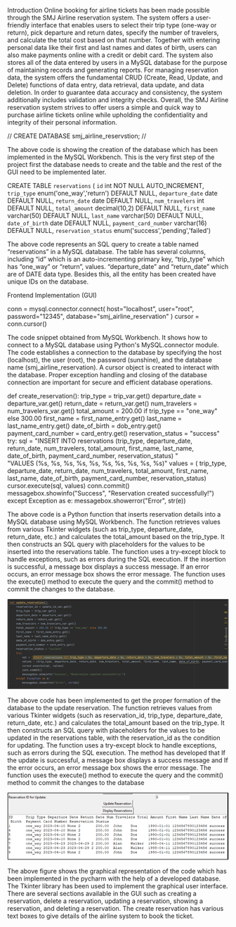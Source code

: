 Introduction
Online booking for airline tickets has been made possible through the SMJ Airline reservation system. The system offers a user-friendly interface that enables users to select their trip type (one-way or return), pick departure and return dates, specify the number of travelers, and calculate the total cost based on that number. Together with entering personal data like their first and last names and dates of birth, users can also make payments online with a credit or debit card. The system also stores all of the data entered by users in a MySQL database for the purpose of maintaining records and generating reports. For managing reservation data, the system offers the fundamental CRUD (Create, Read, Update, and Delete) functions of data entry, data retrieval, data update, and data deletion. In order to guarantee data accuracy and consistency, the system additionally includes validation and integrity checks. Overall, the SMJ Airline reservation system strives to offer users a simple and quick way to purchase airline tickets online while upholding the confidentiality and integrity of their personal information.

// CREATE DATABASE smj_airline_reservstion; //

The above code is showing the creation of the database which has been implemented in the MySQL Workbench. This is the very first step of the project first the database needs to create and the table and the rest of the GUI need to be implemented later.


CREATE TABLE `reservations` (
  `id` int NOT NULL AUTO_INCREMENT,
  `trip_type` enum('one_way','return') DEFAULT NULL,
  `departure_date` date DEFAULT NULL,
  `return_date` date DEFAULT NULL,
  `num_travelers` int DEFAULT NULL,
  `total_amount` decimal(10,2) DEFAULT NULL,
  `first_name` varchar(50) DEFAULT NULL,
  `last_name` varchar(50) DEFAULT NULL,
  `date_of_birth` date DEFAULT NULL,
  `payment_card_number` varchar(16) DEFAULT NULL,
  `reservation_status` enum('success','pending','failed') 

The above code represents an SQL query to create a table named “reservations” in a MySQL database. 
The table has several columns, including “id” which is an auto-incrementing primary key, “trip_type” which has “one_way” or “return”, values. “departure_date” and “return_date” which are of DATE data type. Besides this, all the entity has been created have unique IDs on the database.

Frontend Implementation (GUI)

conn = mysql.connector.connect(
    host="localhost",
    user="root",
    password="12345",
    database="smj_airline_reservation"
)
cursor = conn.cursor()

The  code snippet obtained from MySQL Workbench. It shows how to connect to a MySQL database using Python's MySQL.connector module. 
The code establishes a connection to the database by specifying the host (localhost), the user (root), the password (sunshine), and the database name (smj_airline_reservation). 
A cursor object is created to interact with the database. 
Proper exception handling and closing of the database connection are important for secure and efficient database operations.

def create_reservation():
    trip_type = trip_var.get()
    departure_date = departure_var.get()
    return_date = return_var.get()
    num_travelers = num_travelers_var.get()
    total_amount = 200.00 if trip_type == "one_way" else 300.00
    first_name = first_name_entry.get()
    last_name = last_name_entry.get()
    date_of_birth = dob_entry.get()
    payment_card_number = card_entry.get()
    reservation_status = "success"
    try:
        sql = "INSERT INTO reservations (trip_type, departure_date, return_date, num_travelers, total_amount, first_name, last_name, date_of_birth, payment_card_number, reservation_status) " \
              "VALUES (%s, %s, %s, %s, %s, %s, %s, %s, %s, %s)"
        values = (
        trip_type, departure_date, return_date, num_travelers, total_amount, first_name, last_name, date_of_birth,
        payment_card_number, reservation_status)
        cursor.execute(sql, values)
        conn.commit()
        messagebox.showinfo("Success", "Reservation created successfully!")
    except Exception as e:
        messagebox.showerror("Error", str(e))

The above code is a Python function that inserts reservation details into a MySQL database using MySQL Workbench. 
The function retrieves values from various Tkinter widgets (such as trip_type, departure_date, return_date, etc.) and calculates the total_amount based on the trip_type. 
It then constructs an SQL query with placeholders for the values to be inserted into the reservations table. 
The function uses a try-except block to handle exceptions, such as errors during the SQL execution. 
If the insertion is successful, a message box displays a success message. 
If an error occurs, an error message box shows the error message. 
The function uses the execute() method to execute the query and the commit() method to commit the changes to the database.

![Function to update a reservation](img_1.png)

The above code has been implemented to get the proper formation of the database to the update reservation. 
The function retrieves values from various Tkinter widgets (such as reservation_id, trip_type, departure_date, return_date, etc.) and calculates the total_amount based on the trip_type.
It then constructs an SQL query with placeholders for the values to be updated in the reservations table, with the reservation_id as the condition for updating.
The function uses a try-except block to handle exceptions, such as errors during the SQL execution. 
The method has developed that If the update is successful, a message box displays a success message and If the error occurs, an error message box shows the error message.
The function uses the execute() method to execute the query and the commit() method to commit the changes to the database

![Implemented graphical user interface](img.png)

The above figure shows the graphical representation of the code which has been implemented in the pycharm with the help of a developed database. 
The Tkinter library has been used to implement the graphical user interface. 
There are several sections available in the GUI such as creating a reservation, delete a reservation, updating a reservation, showing a reservation, and deleting a reservation. 
The create reservation has various text boxes to give details of the airline system to book the ticket.